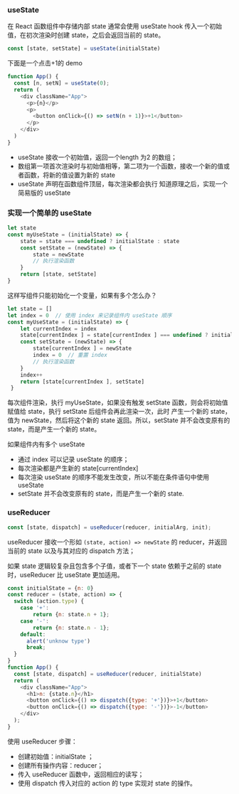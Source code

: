### useState
在 React 函数组件中存储内部 state 通常会使用 useState hook 传入一个初始值，在初次渲染时创建 state，之后会返回当前的 state。
```js
const [state, setState] = useState(initialState)
```
下面是一个点击+1的 demo
```js
function App() {
  const [n, setN] = useState(0);
  return (
    <div className="App">
      <p>{n}</p>
      <p>
        <button onClick={() => setN(n + 1)}>+1</button>
      </p>
    </div>
  )
}
```

- useState 接收一个初始值，返回一个length 为2 的数组；
- 数组第一项首次渲染时与初始值相等，第二项为一个函数，接收一个新的值或者函数，将新的值设置为新的 state
- useState 声明在函数组件顶层，每次渲染都会执行
知道原理之后，实现一个简易版的 useState
### 实现一个简单的 useState
```js
let state
const myUseState = (initialState) => {
    state = state === undefined ? initialState : state
    const setState = (newState) => {
        state = newState
        // 执行渲染函数
    }
    return [state, setState]
}
```
这样写组件只能初始化一个变量，如果有多个怎么办？
```js
let state = []
let index = 0  // 使用 index 来记录组件内 useState 顺序
const myUseState = (initialState) => {
    let currentIndex = index
    state[currentIndex ] = state[currentIndex ] === undefined ? initialState : state[currentIndex ]
    const setState = (newState) => {
        state[currentIndex ] = newState
        index = 0  // 重置 index
        // 执行渲染函数
    }
    index++  
    return [state[currentIndex ], setState]
 }
```
每次组件渲染，执行 myUseState，如果没有触发 setState 函数，则会将初始值赋值给 state，执行  setState 后组件会再此渲染一次，此时 产生一个新的 state，值为 newState，然后将这个新的 state 返回。所以，setState 并不会改变原有的 state，而是产生一个新的 state。

如果组件内有多个 useState
- 通过 index 可以记录 useState 的顺序；
- 每次渲染都是产生新的 state[currentIndex] 
- 每次渲染 useState 的顺序不能发生改变，所以不能在条件语句中使用 useState
- setState 并不会改变原有的 state，而是产生一个新的 state.
### useReducer
```js
const [state, dispatch] = useReducer(reducer, initialArg, init);
```
useReducer 接收一个形如 `(state, action) => newState` 的 reducer，并返回当前的 state 以及与其对应的 dispatch 方法；

如果 state 逻辑较复杂且包含多个子值，或者下一个 state 依赖于之前的 state 时，useReducer 比 useState 更加适用。
```js
const initialState = {n: 0}
const reducer = (state, action) => {
  switch (action.type) {
    case '+':
        return {n: state.n + 1};
    case '-':
        return {n: state.n - 1};
    default:
      alert('unknow type')
      break;
  }
}
function App() {
  const [state, dispatch] = useReducer(reducer, initialState)
  return (
    <div className="App">
      <h1>n: {state.n}</h1>
      <button onClick={() => dispatch({type: '+'})}>+1</button>
      <button onClick={() => dispatch({type: '-'})}>-1</button>
    </div>
  );
}
```
使用 useReducer 步骤：
- 创建初始值：initialState ；
- 创建所有操作内容：reducer；
- 传入 useReducer 函数中，返回相应的读写；
- 使用 dispatch 传入对应的 action 的 type 实现对 state 的操作。
